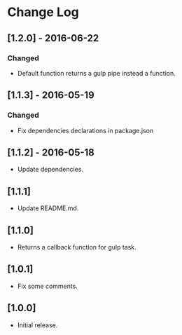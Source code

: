 # Change Log

## [1.2.0] - 2016-06-22

### Changed
- Default function returns a gulp pipe instead a function.


## [1.1.3] - 2016-05-19

### Changed
- Fix dependencies declarations in package.json


## [1.1.2] - 2016-05-18

* Update dependencies.


## [1.1.1]

* Update README.md.


## [1.1.0]

* Returns a callback function for gulp task.


## [1.0.1]

* Fix some comments.


## [1.0.0]

* Initial release.